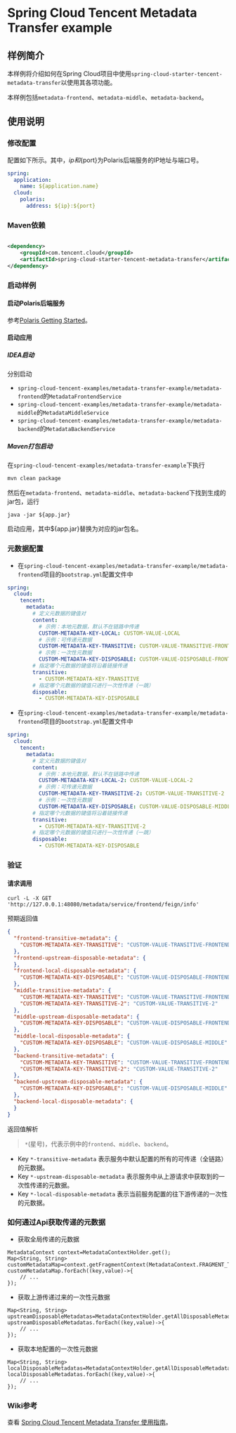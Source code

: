 # Spring Cloud Tencent Metadata Transfer example

## 样例简介

本样例将介绍如何在Spring Cloud项目中使用```spring-cloud-starter-tencent-metadata-transfer```以使用其各项功能。

本样例包括```metadata-frontend```、```metadata-middle```、```metadata-backend```。

## 使用说明

### 修改配置

配置如下所示。其中，${ip}和${port}为Polaris后端服务的IP地址与端口号。

```yaml
spring:
  application:
    name: ${application.name}
  cloud:
    polaris:
      address: ${ip}:${port}
```

### Maven依赖

```xml

<dependency>
	<groupId>com.tencent.cloud</groupId>
	<artifactId>spring-cloud-starter-tencent-metadata-transfer</artifactId>
</dependency>
```

### 启动样例

#### 启动Polaris后端服务

参考[Polaris Getting Started](https://github.com/PolarisMesh/polaris#getting-started)。

#### 启动应用

##### IDEA启动

分别启动

- ```spring-cloud-tencent-examples/metadata-transfer-example/metadata-frontend```的```MetadataFrontendService```
- ```spring-cloud-tencent-examples/metadata-transfer-example/metadata-middle```的```MetadataMiddleService```
- ```spring-cloud-tencent-examples/metadata-transfer-example/metadata-backend```的```MetadataBackendService```

##### Maven打包启动

在```spring-cloud-tencent-examples/metadata-transfer-example```下执行

```sh
mvn clean package
```

然后在```metadata-frontend```、```metadata-middle```、```metadata-backend```下找到生成的jar包，运行

```
java -jar ${app.jar}
```

启动应用，其中${app.jar}替换为对应的jar包名。

### 元数据配置

- 在```spring-cloud-tencent-examples/metadata-transfer-example/metadata-frontend```项目的```bootstrap.yml```配置文件中

```yaml
spring:
  cloud:
    tencent:
      metadata:
        # 定义元数据的键值对
        content:
          # 示例：本地元数据，默认不在链路中传递
          CUSTOM-METADATA-KEY-LOCAL: CUSTOM-VALUE-LOCAL
          # 示例：可传递元数据
          CUSTOM-METADATA-KEY-TRANSITIVE: CUSTOM-VALUE-TRANSITIVE-FRONTEND
          # 示例：一次性元数据
          CUSTOM-METADATA-KEY-DISPOSABLE: CUSTOM-VALUE-DISPOSABLE-FRONTEND
        # 指定哪个元数据的键值将沿着链接传递
        transitive:
          - CUSTOM-METADATA-KEY-TRANSITIVE
        # 指定哪个元数据的键值只进行一次性传递（一跳）
        disposable:
          - CUSTOM-METADATA-KEY-DISPOSABLE
```

- 在```spring-cloud-tencent-examples/metadata-transfer-example/metadata-frontend```项目的```bootstrap.yml```配置文件中

```yaml
spring:
  cloud:
    tencent:
      metadata:
        # 定义元数据的键值对
        content:
          # 示例：本地元数据，默认不在链路中传递
          CUSTOM-METADATA-KEY-LOCAL-2: CUSTOM-VALUE-LOCAL-2
          # 示例：可传递元数据
          CUSTOM-METADATA-KEY-TRANSITIVE-2: CUSTOM-VALUE-TRANSITIVE-2
          # 示例：一次性元数据
          CUSTOM-METADATA-KEY-DISPOSABLE: CUSTOM-VALUE-DISPOSABLE-MIDDLE
        # 指定哪个元数据的键值将沿着链接传递
        transitive:
          - CUSTOM-METADATA-KEY-TRANSITIVE-2
        # 指定哪个元数据的键值只进行一次性传递（一跳）
        disposable:
          - CUSTOM-METADATA-KEY-DISPOSABLE
```

### 验证

#### 请求调用

```shell
curl -L -X GET 'http://127.0.0.1:48080/metadata/service/frontend/feign/info'
```

预期返回值

```json
{
  "frontend-transitive-metadata": {
    "CUSTOM-METADATA-KEY-TRANSITIVE": "CUSTOM-VALUE-TRANSITIVE-FRONTEND"
  },
  "frontend-upstream-disposable-metadata": {
  },
  "frontend-local-disposable-metadata": {
    "CUSTOM-METADATA-KEY-DISPOSABLE": "CUSTOM-VALUE-DISPOSABLE-FRONTEND"
  },
  "middle-transitive-metadata": {
    "CUSTOM-METADATA-KEY-TRANSITIVE": "CUSTOM-VALUE-TRANSITIVE-FRONTEND",
    "CUSTOM-METADATA-KEY-TRANSITIVE-2": "CUSTOM-VALUE-TRANSITIVE-2"
  },
  "middle-upstream-disposable-metadata": {
    "CUSTOM-METADATA-KEY-DISPOSABLE": "CUSTOM-VALUE-DISPOSABLE-FRONTEND"
  },
  "middle-local-disposable-metadata": {
    "CUSTOM-METADATA-KEY-DISPOSABLE": "CUSTOM-VALUE-DISPOSABLE-MIDDLE"
  },
  "backend-transitive-metadata": {
    "CUSTOM-METADATA-KEY-TRANSITIVE": "CUSTOM-VALUE-TRANSITIVE-FRONTEND",
    "CUSTOM-METADATA-KEY-TRANSITIVE-2": "CUSTOM-VALUE-TRANSITIVE-2"
  },
  "backend-upstream-disposable-metadata": {
    "CUSTOM-METADATA-KEY-DISPOSABLE": "CUSTOM-VALUE-DISPOSABLE-MIDDLE"
  },
  "backend-local-disposable-metadata": {
  }
}
```

返回值解析

> `*`(星号)，代表示例中的`frontend`、`middle`、`backend`。

- Key `*-transitive-metadata` 表示服务中默认配置的所有的可传递（全链路）的元数据。
- Key `*-upstream-disposable-metadata` 表示服务中从上游请求中获取到的一次性传递的元数据。
- Key `*-local-disposable-metadata` 表示当前服务配置的往下游传递的一次性的元数据。

### 如何通过Api获取传递的元数据

- 获取全局传递的元数据

```
MetadataContext context=MetadataContextHolder.get();
Map<String, String> customMetadataMap=context.getFragmentContext(MetadataContext.FRAGMENT_TRANSITIVE);
customMetadataMap.forEach((key,value)->{
	// ...
});
```

- 获取上游传递过来的一次性元数据

```
Map<String, String> upstreamDisposableMetadatas=MetadataContextHolder.getAllDisposableMetadata(true);
upstreamDisposableMetadatas.forEach((key,value)->{
	// ...
});
```

- 获取本地配置的一次性元数据

```
Map<String, String> localDisposableMetadatas=MetadataContextHolder.getAllDisposableMetadata(false);
localDisposableMetadatas.forEach((key,value)->{
	// ...
});
```

### Wiki参考

查看 [Spring Cloud Tencent Metadata Transfer 使用指南](https://github.com/Tencent/spring-cloud-tencent/wiki/Spring-Cloud-Tencent-Metadata-Transfer-%E4%BD%BF%E7%94%A8%E6%8C%87%E5%8D%97)。
